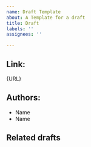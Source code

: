 ```yaml
---
name: Draft Template
about: A Template for a draft
title: Draft
labels: ''
assignees: ''

---
```


## Link: 
{URL}

## Authors:
* Name
* Name

## Related drafts
